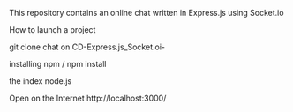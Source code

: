 This repository contains an online chat written in Express.js using Socket.io

How to launch a project

git clone <link>
chat on CD-Express.js_Socket.oi-

installing npm / npm install

the index node.js


Open on the Internet http://localhost:3000/
